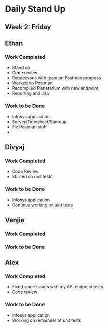 # Daily Stand Up
## Week 2: Friday

## Ethan

### Work Completed

- Stand up
- Code review
- Rendezvous with team on Postman progress
- Worked on Postman
- Recompiled Planetarium with new endpoint
- Reporting and Jira

### Work to be Done

- Infosys application
- Survey/Timesheet/Standup
- Fix Postman stuff
- 

## Divyaj

### Work Completed

- Code Review
- Started on unit tests

### Work to be Done

- Infosys application
- Continue working on uint tests 

## Venjie

### Work Completed

### Work to be Done

## Alex

### Work Completed
- Fixed some issues with my API endpoint tests
- Code review

### Work to be Done
- Infosys application
- Working on remainder of unit tests
